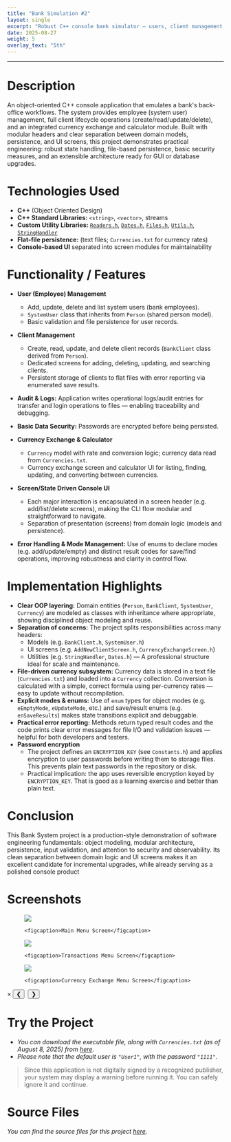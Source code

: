 ```yaml
---
title: "Bank Simulation #2"
layout: single
excerpt: "Robust C++ console bank simulator — users, client management, and currency conversion."
date: 2025-08-27
weight: 5
overlay_text: "5th"
---
```

---
# Description
An object-oriented C++ console application that emulates a bank's back-office workflows. The system provides employee (system user) management, full client lifecycle operations (create/read/update/delete), and an integrated currency exchange and calculator module. Built with modular headers and clear separation between domain models, persistence, and UI screens, this project demonstrates practical engineering: robust state handling, file-based persistence, basic security measures, and an extensible architecture ready for GUI or database upgrades.

# Technologies Used
- **C++** (Object Oriented Design)
- **C++ Standard Libraries:** `<string>`, `<vector>`, streams
- **Custom Utility Libraries:** [`Readers.h`](/CppLibs/Readers/), [`Dates.h`](/CppLibs/Dates), [`Files.h`](/CppLibs/Files), [`Utils.h`](/CppLibs/Utils/), [`StringHandler`](/CppClasses/StringHandler/)
- **Flat-file persistence:** (text files; `Currencies.txt` for currency rates)
- **Console-based UI** separated into screen modules for maintainability

# Functionality / Features
- **User (Employee) Management**
  - Add, update, delete and list system users (bank employees).
  - `SystemUser` class that inherits from `Person` (shared person model).
  - Basic validation and file persistence for user records.

- **Client Management**
  - Create, read, update, and delete client records (`BankClient` class derived from `Person`).
  - Dedicated screens for adding, deleting, updating, and searching clients.
  - Persistent storage of clients to flat files with error reporting via enumerated save results.

- **Audit & Logs:** Application writes operational logs/audit entries for transfer and login operations to files — enabling traceability and debugging.

- **Basic Data Security:** Passwords are encrypted before being persisted.

- **Currency Exchange & Calculator**
  - `Currency` model with rate and conversion logic; currency data read from `Currencies.txt`.
  - Currency exchange screen and calculator UI for listing, finding, updating, and converting between currencies.

- **Screen/State Driven Console UI**
  - Each major interaction is encapsulated in a screen header (e.g. add/list/delete screens), making the CLI flow modular and straightforward to navigate.
  - Separation of presentation (screens) from domain logic (models and persistence).

- **Error Handling & Mode Management:** Use of enums to declare modes (e.g. add/update/empty) and distinct result codes for save/find operations, improving robustness and clarity in control flow.

# Implementation Highlights
- **Clear OOP layering:** Domain entities (`Person`, `BankClient`, `SystemUser`, `Currency`) are modeled as classes with inheritance where appropriate, showing disciplined object modeling and reuse.
- **Separation of concerns:** The project splits responsibilities across many headers:
  - Models (e.g. `BankClient.h`, `SystemUser.h`)
  - UI screens (e.g. `AddNewClientScreen.h`, `CurrencyExchangeScreen.h`)
  - Utilities (e.g. `StringHandler`, `Dates.h`)
— A professional structure ideal for scale and maintenance.
- **File-driven currency subsystem:** Currency data is stored in a text file (`Currencies.txt`) and loaded into a `Currency` collection. Conversion is calculated with a simple, correct formula using per-currency rates — easy to update without recompilation.
- **Explicit modes & enums:** Use of `enum` types for object modes (e.g. `eEmptyMode`, `eUpdateMode`, etc.) and save/result enums (e.g. `enSaveResults`) makes state transitions explicit and debuggable.
- **Practical error reporting:** Methods return typed result codes and the code prints clear error messages for file I/O and validation issues — helpful for both developers and testers.
- **Password encryption**
  - The project defines an `ENCRYPTION_KEY` (see `Constants.h`) and applies encryption to user passwords before writing them to storage files. This prevents plain text passwords in the repository or disk.
  - Practical implication: the app uses reversible encryption keyed by `ENCRYPTION_KEY`. That is good as a learning exercise and better than plain text.

# Conclusion
This Bank System project is a production-style demonstration of software engineering fundamentals: object modeling, modular architecture, persistence, input validation, and attention to security and observability. Its clean separation between domain logic and UI screens makes it an excellent candidate for incremental upgrades, while already serving as a polished console product

# Screenshots
<div class="screenshots-grid">
  <figure>
    <img src="../../assets/images/screenshots/CppConsoleApps/Bank_Simulation_2/Main-Menu-Screen.png">
  
    <figcaption>Main Menu Screen</figcaption>
  </figure>

  <figure>
    <img src="../../assets/images/screenshots/CppConsoleApps/Bank_Simulation_2/Transactions-Menu-Screen.png">
  
    <figcaption>Transactions Menu Screen</figcaption>
  </figure>

  <figure>
    <img src="../../assets/images/screenshots/CppConsoleApps/Bank_Simulation_2/Currency-Exchange-Menu-Screen.png">
  
    <figcaption>Currency Exchange Menu Screen</figcaption>
  </figure>
</div>

<div class="lightbox" id="lightbox">
  <span class="close">&times;</span>
  <button class="prev">&#10094;</button>
  <img class="lightbox-image" src="" alt="">
  <button class="next">&#10095;</button>
  <div class="lightbox-caption"></div>
</div>

<script src="../../assets/js/screenshot-image-overlay.js"></script>

# Try the Project
- *You can download the executable file, along with `Currencies.txt` (as of August 8, 2025) from [here](https://drive.google.com/uc?export=download&id=1BFNZYfQYZyPVbEVWLq6SEw1WF4eZX_xS).*
- *Please note that the default user is `"User1"`, with the password `"1111"`.*

> Since this application is not digitally signed by a recognized publisher, your system may display a warning before running it. You can safely ignore it and continue.

# Source Files
*You can find the source files for this project [here](https://github.com/AbdulrahmanMohammadSalem/Bank-Simulation-2).*